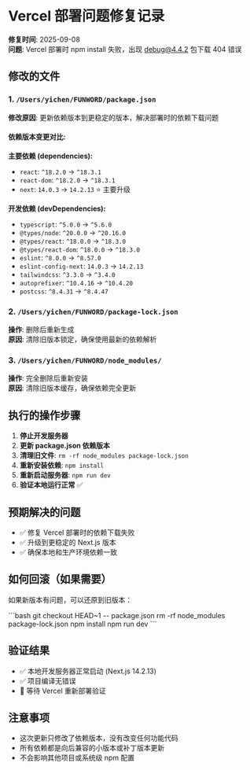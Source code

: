 # Vercel 部署问题修复记录

**修复时间**: 2025-09-08  
**问题**: Vercel 部署时 npm install 失败，出现 debug@4.4.2 包下载 404 错误

## 修改的文件

### 1. `/Users/yichen/FUNWORD/package.json`
**修改原因**: 更新依赖版本到更稳定的版本，解决部署时的依赖下载问题

#### 依赖版本变更对比:

**主要依赖 (dependencies):**
- `react`: `^18.2.0` → `^18.3.1`
- `react-dom`: `^18.2.0` → `^18.3.1`
- `next`: `14.0.3` → `14.2.13` ⭐ 主要升级

**开发依赖 (devDependencies):**
- `typescript`: `^5.0.0` → `^5.6.0`
- `@types/node`: `^20.0.0` → `^20.16.0`
- `@types/react`: `^18.0.0` → `^18.3.0`
- `@types/react-dom`: `^18.0.0` → `^18.3.0`
- `eslint`: `^8.0.0` → `^8.57.0`
- `eslint-config-next`: `14.0.3` → `14.2.13`
- `tailwindcss`: `^3.3.0` → `^3.4.0`
- `autoprefixer`: `^10.4.16` → `^10.4.20`
- `postcss`: `^8.4.31` → `^8.4.47`

### 2. `/Users/yichen/FUNWORD/package-lock.json`
**操作**: 删除后重新生成  
**原因**: 清除旧版本锁定，确保使用最新的依赖解析

### 3. `/Users/yichen/FUNWORD/node_modules/`
**操作**: 完全删除后重新安装  
**原因**: 清除旧版本缓存，确保依赖完全更新

## 执行的操作步骤

1. **停止开发服务器**
2. **更新 package.json 依赖版本**
3. **清理旧文件**: `rm -rf node_modules package-lock.json`
4. **重新安装依赖**: `npm install`
5. **重新启动服务器**: `npm run dev`
6. **验证本地运行正常** ✅

## 预期解决的问题

- ✅ 修复 Vercel 部署时的依赖下载失败
- ✅ 升级到更稳定的 Next.js 版本
- ✅ 确保本地和生产环境依赖一致

## 如何回滚（如果需要）

如果新版本有问题，可以还原到旧版本：

\`\`\`bash
git checkout HEAD~1 -- package.json
rm -rf node_modules package-lock.json
npm install
npm run dev
\`\`\`

## 验证结果

- ✅ 本地开发服务器正常启动 (Next.js 14.2.13)
- ✅ 项目编译无错误
- 🔄 等待 Vercel 重新部署验证

## 注意事项

- 这次更新只修改了依赖版本，没有改变任何功能代码
- 所有依赖都是向后兼容的小版本或补丁版本更新
- 不会影响其他项目或系统级 npm 配置
